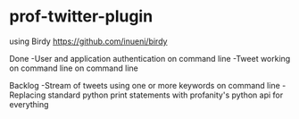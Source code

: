 # prof-twitter-plugin
using Birdy https://github.com/inueni/birdy

Done
-User and application authentication on command line
-Tweet working on command line on command line

Backlog
-Stream of tweets using one or more keywords on command line
-Replacing standard python print statements with profanity's python api for everything
